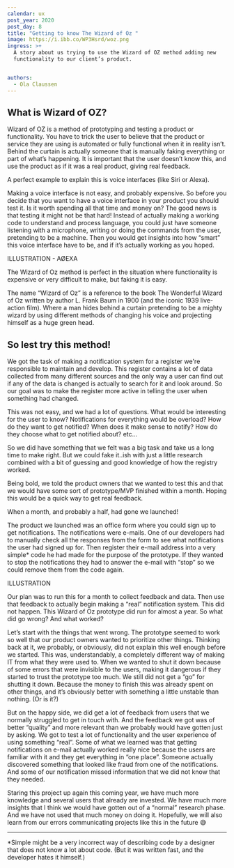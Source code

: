 ```yaml
---
calendar: ux
post_year: 2020
post_day: 8
title: "Getting to know The Wizard of Oz "
image: https://i.ibb.co/WP3Hsrd/woz.png
ingress: >+
  A story about us trying to use the Wizard of OZ method adding new
  functionality to our client’s product. 


authors:
  - Ola Claussen
---
```

## What is Wizard of OZ? 
Wizard of OZ is a method of prototyping and testing a product or functionality. You have to trick the user to believe that the product or service they are using is automated or fully functional when it in reality isn’t. Behind the curtain is actually someone that is manually faking everything or part of what’s happening. It is important that the user doesn’t know this, and use the product as if it was a real product, giving real feedback. 

A perfect example to explain this is voice interfaces (like Siri or Alexa).


Making a voice interface is not easy, and probably expensive. So before you decide that you want to have a voice interface in your product you should test it. Is it worth spending all that time and money on? 
The good news is that testing it might not be that hard! Instead of actually making a working code to understand and process language, you could just have someone listening with a microphone, writing or doing the commands from the user, pretending to be a machine. Then you would get insights into how “smart” this voice interface have to be, and if it’s actually working as you hoped.

ILLUSTRATION - AØEXA

The Wizard of Oz method is perfect in the situation where functionality is expensive or very difficult to make, but faking it is easy. 

The name “Wizard of Oz”  is a reference to the book The Wonderful Wizard of Oz written by author L. Frank Baum in 1900 (and the iconic 1939 live-action film). Where a man hides behind a curtain pretending to be a mighty wizard by using different methods of changing his voice and projecting himself as a huge green head. 

## So lest try this method!
We got the task of making a notification system for a register we're responsible to maintain and develop. This register contains a lot of data collected from many different sources and the only way a user can find out if any of the data is changed is actually to search for it and look around. So our goal was to make the register more active in telling the user when something had changed. 

This was not easy, and we had a lot of questions. 
What would be interesting for the user to know? Notifications for everything would be overload? How do they want to get notified? When does it make sense to notify? How do they choose what to get notified about? etc...

So we did have something that we felt was a big task and take us a long time to make right. But we could fake it..ish with just a little research combined with a bit of guessing and good knowledge of how the registry worked. 


Being bold, we told the product owners that we wanted to test this and that we would have some sort of prototype/MVP finished within a month. Hoping this would be a quick way to get real feedback. 

When a month, and probably a half, had gone we launched! 

The product we launched was an office form where you could sign up to get notifications. The notifications were e-mails. One of our developers had to manually check all the responses from the form to see what notifications the user had signed up for. Then register their e-mail address into a very simple* code he had made for the purpose of the prototype. If they wanted to stop the notifications they had to answer the e-mail with “stop” so we could remove them from the code again. 

ILLUSTRATION

Our plan was to run this for a month to collect feedback and data. Then use that feedback to actually begin making a “real” notification system. This did not happen. This Wizard of Oz prototype did run for almost a year. So what did go wrong? And what worked? 


Let’s start with the things that went wrong. The prototype seemed to work so well that our product owners wanted to prioritize other things. Thinking back at it, we probably, or obviously, did not explain this well enough before we started. This was, understandably, a completely different way of making IT from what they were used to.
When we wanted to shut it down because of some errors that were invisible to the users, making it dangerous if they started to trust the prototype too much. We still did not get a “go” for shutting it down. Because the money to finish this was already spent on other things, and it’s obviously better with something a little unstable than nothing. (Or is it?)  

But on the happy side, we did get a lot of feedback from users that we normally struggled to get in touch with. And the feedback we got was of better “quality” and more relevant than we probably would have gotten just by asking. We got to test a lot of functionality and the user experience of using something “real”. Some of what we learned was that getting notifications on e-mail actually worked really nice because the users are familiar with it and they get everything in “one place”. Someone actually discovered something that looked like fraud from one of the notifications. And some of our notification missed information that we did not know that they needed. 

Staring this project up again this coming year, we have much more knowledge and several users that already are invested. We have much more insights that I think we would have gotten out of a “normal” research phase. And we have not used that much money on doing it. Hopefully, we will also learn from our errors communicating projects like this in the future 😅


---

*Simple might be a very incorrect way of describing code by a designer that does not know a lot about code. (But it was written fast, and the developer hates it himself.)
